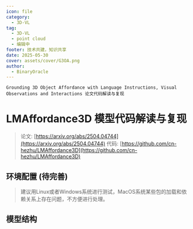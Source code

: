 ```yaml
---
icon: file
category:
  - 3D-VL
tag:
  - 3D-VL
  - point cloud
  - 编辑中
footer: 技术共建，知识共享
date: 2025-05-30
cover: assets/cover/G3OA.png
author:
  - BinaryOracle
---
```


`Grounding 3D Object Affordance with Language Instructions, Visual  Observations and Interactions 论文代码解读与复现` 

<!-- more -->

# LMAffordance3D 模型代码解读与复现

> 论文: [https://arxiv.org/abs/2504.04744](https://arxiv.org/abs/2504.04744)
> 代码: [https://github.com/cn-hezhu/LMAffordance3D](https://github.com/cn-hezhu/LMAffordance3D)

## 环境配置 (待完善)

> 建议用Linux或者Windows系统进行测试，MacOS系统某些包的加载和依赖关系上存在问题，不方便进行处理。


## 模型结构






